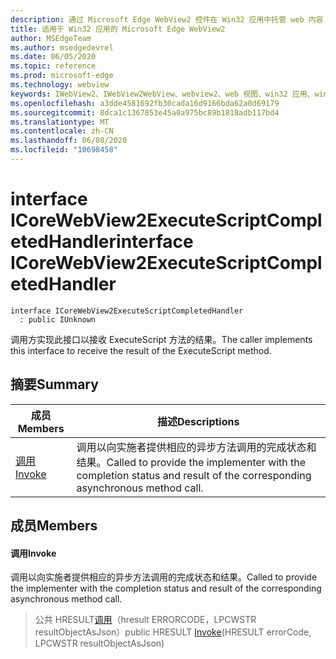 ```yaml
---
description: 通过 Microsoft Edge WebView2 控件在 Win32 应用中托管 web 内容
title: 适用于 Win32 应用的 Microsoft Edge WebView2
author: MSEdgeTeam
ms.author: msedgedevrel
ms.date: 06/05/2020
ms.topic: reference
ms.prod: microsoft-edge
ms.technology: webview
keywords: IWebView2、IWebView2WebView、webview2、web 视图、win32 应用、win32、edge、ICoreWebView2、ICoreWebView2Controller、浏览器控件、边缘 html
ms.openlocfilehash: a3dde4581692fb30cada16d9166bda62a0d69179
ms.sourcegitcommit: 8dca1c1367853e45a0a975bc89b1818adb117bd4
ms.translationtype: MT
ms.contentlocale: zh-CN
ms.lasthandoff: 06/08/2020
ms.locfileid: "10698458"
---
```

# <span data-ttu-id="675e0-104">interface ICoreWebView2ExecuteScriptCompletedHandler</span><span class="sxs-lookup"><span data-stu-id="675e0-104">interface ICoreWebView2ExecuteScriptCompletedHandler</span></span> 

```
interface ICoreWebView2ExecuteScriptCompletedHandler
  : public IUnknown
```

<span data-ttu-id="675e0-105">调用方实现此接口以接收 ExecuteScript 方法的结果。</span><span class="sxs-lookup"><span data-stu-id="675e0-105">The caller implements this interface to receive the result of the ExecuteScript method.</span></span>

## <span data-ttu-id="675e0-106">摘要</span><span class="sxs-lookup"><span data-stu-id="675e0-106">Summary</span></span>

 <span data-ttu-id="675e0-107">成员</span><span class="sxs-lookup"><span data-stu-id="675e0-107">Members</span></span>                        | <span data-ttu-id="675e0-108">描述</span><span class="sxs-lookup"><span data-stu-id="675e0-108">Descriptions</span></span>
--------------------------------|---------------------------------------------
[<span data-ttu-id="675e0-109">调用</span><span class="sxs-lookup"><span data-stu-id="675e0-109">Invoke</span></span>](#invoke) | <span data-ttu-id="675e0-110">调用以向实施者提供相应的异步方法调用的完成状态和结果。</span><span class="sxs-lookup"><span data-stu-id="675e0-110">Called to provide the implementer with the completion status and result of the corresponding asynchronous method call.</span></span>

## <span data-ttu-id="675e0-111">成员</span><span class="sxs-lookup"><span data-stu-id="675e0-111">Members</span></span>

#### <span data-ttu-id="675e0-112">调用</span><span class="sxs-lookup"><span data-stu-id="675e0-112">Invoke</span></span> 

<span data-ttu-id="675e0-113">调用以向实施者提供相应的异步方法调用的完成状态和结果。</span><span class="sxs-lookup"><span data-stu-id="675e0-113">Called to provide the implementer with the completion status and result of the corresponding asynchronous method call.</span></span>

> <span data-ttu-id="675e0-114">公共 HRESULT[调用](#invoke)（hresult ERRORCODE，LPCWSTR resultObjectAsJson）</span><span class="sxs-lookup"><span data-stu-id="675e0-114">public HRESULT [Invoke](#invoke)(HRESULT errorCode, LPCWSTR resultObjectAsJson)</span></span>

